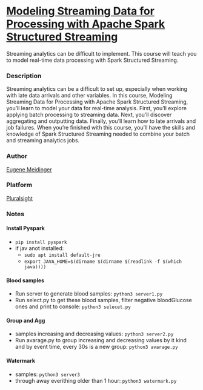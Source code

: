 # [Modeling Streaming Data for Processing with Apache Spark Structured Streaming](https://app.pluralsight.com/library/courses/modeling-streaming-data-processing-apache-spark-structured-streaming/table-of-contents)

Streaming analytics can be difficult to implement. This course will teach you to model real-time data processing with Spark Structured Streaming.

### Description
Streaming analytics can be a difficult to set up, especially when working with late data arrivals and other variables. In this course, Modeling Streaming Data for Processing with Apache Spark Structured Streaming, you’ll learn to model your data for real-time analysis. First, you’ll explore applying batch processing to streaming data. Next, you’ll discover aggregating and outputting data. Finally, you’ll learn how to late arrivals and job failures. When you’re finished with this course, you’ll have the skills and knowledge of Spark Structured Streaming needed to combine your batch and streaming analytics jobs.

### Author
[Eugene Meidinger](https://app.pluralsight.com/profile/author/eugene-meidinger)

### Platform
[Pluralsight](pluralsight.com/)

### Notes

#### Install Pyspark
- `pip install pyspark`
- if jav anot installed: 
  - `sudo apt install default-jre`
  - `export JAVA_HOME=$(dirname $(dirname $(readlink -f $(which java))))`
  
#### Blood samples
- Run server to generate blood samples: `python3 server1.py`
- Run select.py to get these blood samples, filter negative bloodGlucose ones and print to console: `python3 selecet.py`

#### Group and Agg
- samples increasing and decreasing values: `python3 server2.py`
- Run avarage.py to group increasing and decreasing values by it kind and by event time, every 30s is a new group: `python3 avarage.py`

#### Watermark
- samples: `python3 server3`
- through away everithing older than 1 hour: `python3 watermark.py`
